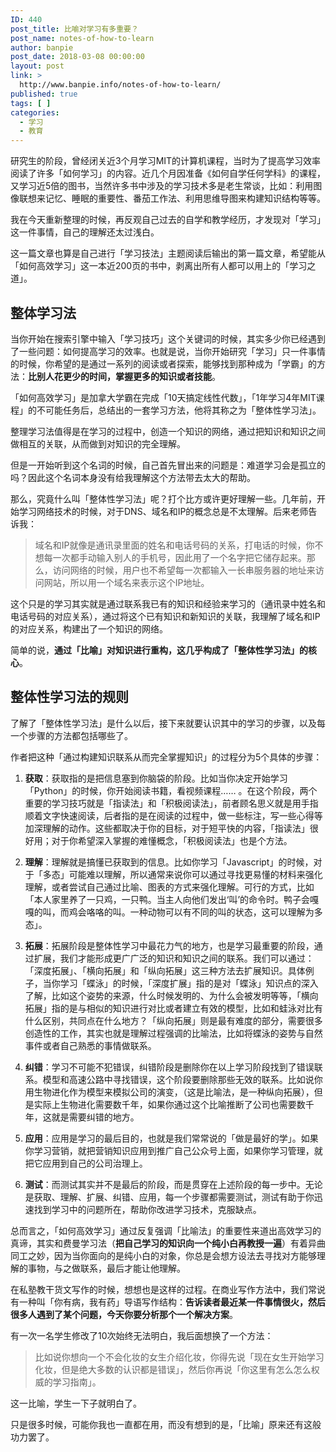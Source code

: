 ```yaml
---
ID: 440
post_title: 比喻对学习有多重要？
post_name: notes-of-how-to-learn
author: banpie
post_date: 2018-03-08 00:00:00
layout: post
link: >
  http://www.banpie.info/notes-of-how-to-learn/
published: true
tags: [ ]
categories:
  - 学习
  - 教育
---
```

研究生的阶段，曾经闭关近3个月学习MIT的计算机课程，当时为了提高学习效率阅读了许多「如何学习」的内容。近几个月因准备《如何自学任何学科》的课程，又学习近5倍的图书，当然许多书中涉及的学习技术多是老生常谈，比如：利用图像联想来记忆、睡眠的重要性、番茄工作法、利用思维导图来构建知识结构等等。

我在今天重新整理的时候，再反观自己过去的自学和教学经历，才发现对「学习」这一件事情，自己的理解还太过浅白。

这一篇文章也算是自己进行「学习技法」主题阅读后输出的第一篇文章，希望能从「如何高效学习」这一本近200页的书中，剥离出所有人都可以用上的「学习之道」。

## 整体学习法

当你开始在搜索引擎中输入「学习技巧」这个关键词的时候，其实多少你已经遇到了一些问题：如何提高学习的效率。也就是说，当你开始研究「学习」只一件事情的时候，你希望的是通过一系列的阅读或者探索，能够找到那种成为「学霸」的方法：**比别人花更少的时间，掌握更多的知识或者技能**。

「如何高效学习」是加拿大学霸在完成「10天搞定线性代数」，「1年学习4年MIT课程」的不可能任务后，总结出的一套学习方法，他将其称之为「整体性学习法」。

整理学习法值得是在学习的过程中，创造一个知识的网络，通过把知识和知识之间做相互的关联，从而做到对知识的完全理解。

但是一开始听到这个名词的时候，自己首先冒出来的问题是：难道学习会是孤立的吗？因此这个名词本身没有给我理解这个方法带去太大的帮助。

那么，究竟什么叫「整体性学习法」呢？打个比方或许更好理解一些。几年前，开始学习网络技术的时候，对于DNS、域名和IP的概念总是不太理解。后来老师告诉我：

> 域名和IP就像是通讯录里面的姓名和电话号码的关系，打电话的时候，你不想每一次都手动输入别人的手机号，因此用了一个名字把它储存起来。那么，访问网络的时候，用户也不希望每一次都输入一长串服务器的地址来访问网站，所以用一个域名来表示这个IP地址。

这个只是的学习其实就是通过联系我已有的知识和经验来学习的（通讯录中姓名和电话号码的对应关系），通过将这个已有知识和新知识的关联，我理解了域名和IP的对应关系，构建出了一个知识的网络。

简单的说，**通过「比喻」对知识进行重构，这几乎构成了「整体性学习法」的核心**。

## 整体性学习法的规则

了解了「整体性学习法」是什么以后，接下来就要认识其中的学习的步骤，以及每一个步骤的方法都包括哪些了。

作者把这种「通过构建知识联系从而完全掌握知识」的过程分为5个具体的步骤：

1.  **获取**：获取指的是把信息塞到你脑袋的阶段。比如当你决定开始学习「Python」的时候，你开始阅读书籍，看视频课程…… 。在这个阶段，两个重要的学习技巧就是「指读法」和「积极阅读法」，前者顾名思义就是用手指顺着文字快速阅读，后者指的是在阅读的过程中，做一些标注，写一些心得等加深理解的动作。这些都取决于你的目标，对于短平快的内容，「指读法」很好用；对于你希望深入掌握的难懂概念，「积极阅读法」也是个方法。

2.  **理解**：理解就是搞懂已获取到的信息。比如你学习「Javascript」的时候，对于「多态」可能难以理解，所以通常来说你可以通过寻找更易懂的材料来强化理解，或者尝试自己通过比喻、图表的方式来强化理解。可行的方式，比如「本人家里养了一只鸡，一只鸭。当主人向他们发出‘叫’的命令时。鸭子会嘎嘎的叫，而鸡会咯咯的叫。一种动物可以有不同的叫的状态，这可以理解为多态」。

3.  **拓展**：拓展阶段是整体性学习中最花力气的地方，也是学习最重要的阶段，通过扩展，我们才能形成更广广泛的知识和知识之间的联系。我们可以通过：「深度拓展」、「横向拓展」和「纵向拓展」这三种方法去扩展知识。具体例子，当你学习「蝶泳」的时候，「深度扩展」指的是对「蝶泳」知识点的深入了解，比如这个姿势的来源，什么时候发明的、为什么会被发明等等，「横向拓展」指的是与相似的知识进行对比或者建立有效的模型，比如和蛙泳对比有什么区别，共同点在什么地方？「纵向拓展」则是最有难度的部分，需要很多创造性的工作，其实也就是理解过程强调的比喻法，比如将蝶泳的姿势与自然事件或者自己熟悉的事情做联系。
4.  **纠错**：学习不可能不犯错误，纠错阶段是删除你在以上学习阶段找到了错误联系。模型和高速公路中寻找错误，这个阶段要删除那些无效的联系。比如说你用生物进化作为模型来模拟公司的演变，（这是比喻法，是一种纵向拓展），但是实际上生物进化需要数千年，如果你通过这个比喻推断了公司也需要数千年，这就是需要纠错的地方。
5.  **应用**：应用是学习的最后目的，也就是我们常常说的「做是最好的学」。如果你学习营销，就把营销知识应用到推广自己公众号上面，如果你学习管理，就把它应用到自己的公司治理上。
6.  **测试**：而测试其实并不是最后的阶段，而是贯穿在上述阶段的每一步中。无论是获取、理解、扩展、纠错、应用，每一个步骤都需要测试，测试有助于你迅速找到学习中的问题所在，帮助你改进学习技术，克服缺点。

总而言之，「如何高效学习」通过反复强调「比喻法」的重要性来道出高效学习的真谛，其实和费曼学习法（**把自己学习的知识向一个纯小白再教授一遍**）有着异曲同工之妙，因为当你面向的是纯小白的对象，你总是会想方设法去寻找对方能够理解的事物，与之做联系，最后才能让他理解。

在私塾教干货文写作的时候，想想也是这样的过程。在商业写作方法中，我们常说有一种叫「你有病，我有药」导语写作结构：**告诉读者最近某一件事情很火，然后很多人遇到了某个问题，今天你要分析那个一个解决方案**。

有一次一名学生修改了10次始终无法明白，我后面想换了一个方法：

> 比如说你想向一个不会化妆的女生介绍化妆，你得先说「现在女生开始学习化妆，但是绝大多数的认识都是错误」，然后你再说「你这里有怎么怎么权威的学习指南」。

这一比喻，学生一下子就明白了。

只是很多时候，可能你我也一直都在用，而没有想到的是，「比喻」原来还有这般功力罢了。